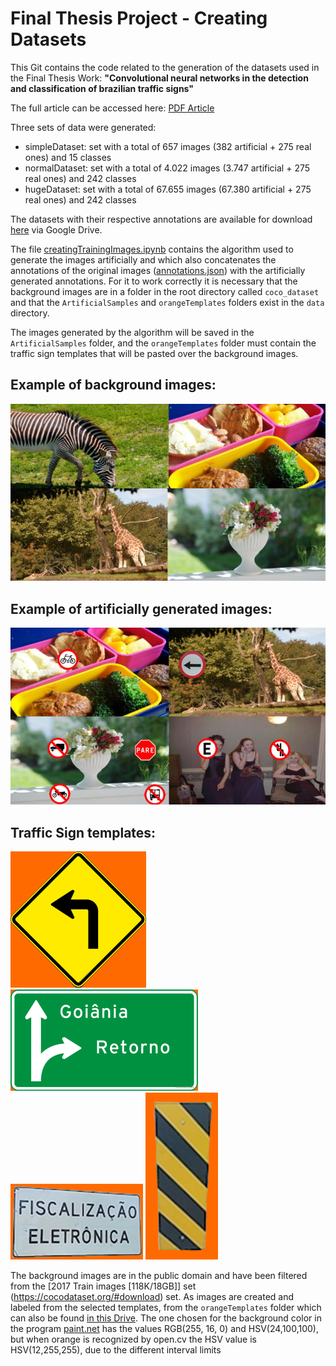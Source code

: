 # Final Thesis Project - Creating Datasets
 
This Git contains the code related to the generation of the datasets used in the Final Thesis Work: **"Convolutional neural networks in the detection and classification of brazilian traffic signs"**

The full article can be accessed here: [PDF Article](https://drive.google.com/file/d/1hccMbV0pJtdHe3xxYjwE9V5QkzNtdWnn/view?usp=share_link)

Three sets of data were generated:

- simpleDataset: set with a total of 657 images (382 artificial + 275 real ones) and 15 classes
- normalDataset: set with a total of 4.022 images (3.747 artificial + 275 real ones) and 242 classes
- hugeDataset: set with a total of 67.655 images (67.380 artificial + 275 real ones) and 242 classes

The datasets with their respective annotations are available for download [here](https://drive.google.com/drive/folders/1-GTAjtc_tkahRe-0zcQx3Kfso2R_0Nq7?usp=sharing) via Google Drive.

The file [creatingTrainingImages.ipynb](https://github.com/JPVercosa/Final-Thesis-Dataset/blob/main/creatingTrainingImages.ipynb) contains the algorithm used to generate the images artificially and which also concatenates the annotations of the original images ([annotations.json](https://github.com/JPVercosa/Final-Thesis-Dataset/blob/main/data/annotations.json)) with the artificially generated annotations. For it to work correctly it is necessary that the background images are in a folder in the root directory called `coco_dataset` and that the `ArtificialSamples` and `orangeTemplates` folders exist in the `data` directory.

The images generated by the algorithm will be saved in the `ArtificialSamples` folder, and the `orangeTemplates` folder must contain the traffic sign templates that will be pasted over the background images.

## Example of background images: 

![Example of background images](assets/BackgroundSamplesExample.jpg)


## Example of artificially generated images:

![Example of artificially generated images](assets/ArtificialSamplesExample.jpg)


## Traffic Sign templates:

![Template A-1a](assets/A-1a_000.jpg)
![Template I-O](assets/I-O_015.jpg)
![Template O-FE](assets/O-FE_012.jpg)
![Template O-MP](assets/O-MP_001.jpg)

The background images are in the public domain and have been filtered from the [2017 Train images [118K/18GB]] set (https://cocodataset.org/#download) set.
As images are created and labeled from the selected templates, from the `orangeTemplates` folder which can also be found [in this Drive](https://drive.google.com/drive/folders/1-GTAjtc_tkahRe-0zcQx3Kf2R_0Nq7).
The one chosen for the background color in the program [paint.net](https://www.getpaint.net/) has the values RGB(255, 16, 0) and HSV(24,100,100), but when orange is recognized by open.cv the HSV value is HSV(12,255,255), due to the different interval limits
